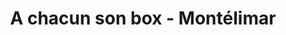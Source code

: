 ---
title: "A chacun son box - Montélimar"
url: /montelimar/a-chacun-son-box-montelimar/
shop: location de stockage
---
